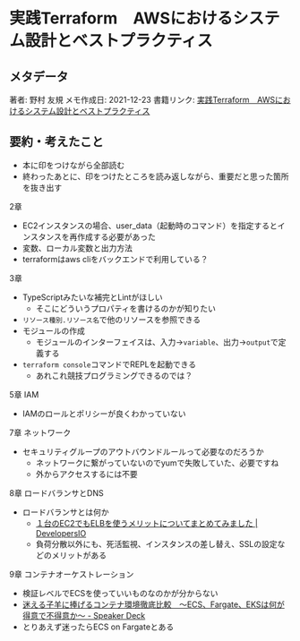 # 実践Terraform　AWSにおけるシステム設計とベストプラクティス

## メタデータ

著者: 野村 友規
メモ作成日: 2021-12-23
書籍リンク: [実践Terraform　AWSにおけるシステム設計とベストプラクティス](https://www.amazon.co.jp/%E5%AE%9F%E8%B7%B5Terraform-AWS%E3%81%AB%E3%81%8A%E3%81%91%E3%82%8B%E3%82%B7%E3%82%B9%E3%83%86%E3%83%A0%E8%A8%AD%E8%A8%88%E3%81%A8%E3%83%99%E3%82%B9%E3%83%88%E3%83%97%E3%83%A9%E3%82%AF%E3%83%86%E3%82%A3%E3%82%B9-%E6%8A%80%E8%A1%93%E3%81%AE%E6%B3%89%E3%82%B7%E3%83%AA%E3%83%BC%E3%82%BA%EF%BC%88NextPublishing%EF%BC%89-%E9%87%8E%E6%9D%91-%E5%8F%8B%E8%A6%8F-ebook/dp/B07XT7LJLC)

## 要約・考えたこと

- 本に印をつけながら全部読む
- 終わったあとに、印をつけたところを読み返しながら、重要だと思った箇所を抜き出す

2章

- EC2インスタンスの場合、user_data（起動時のコマンド）を指定するとインスタンスを再作成する必要があった
- 変数、ローカル変数と出力方法
- terraformはaws cliをバックエンドで利用している？

3章

- TypeScriptみたいな補完とLintがほしい
  - そこにどういうプロパティを書けるのかが知りたい
- `リソース種別.リソース名`で他のリソースを参照できる
- モジュールの作成
  - モジュールのインターフェイスは、入力→`variable`、出力→`output`で定義する
- `terraform console`コマンドでREPLを起動できる
  - あれこれ競技プログラミングできるのでは？

5章 IAM

- IAMのロールとポリシーが良くわかっていない

7章 ネットワーク

- セキュリティグループのアウトバウンドルールって必要なのだろうか
  - ネットワークに繋がっていないのでyumで失敗していた、必要ですね
  - 外からアクセスするには不要

8章 ロードバランサとDNS

- ロードバランサとは何か
  - [１台のEC2でもELBを使うメリットについてまとめてみました | DevelopersIO](https://dev.classmethod.jp/articles/benefit_elb_with_one_ec2/)
  - 負荷分散以外にも、死活監視、インスタンスの差し替え、SSLの設定などのメリットがある

9章 コンテナオーケストレーション

- 検証レベルでECSを使っていいものなのかが分からない
 - [迷える子羊に捧げるコンテナ環境徹底比較　〜ECS、Fargate、EKSは何が得意で不得意か〜 - Speaker Deck](https://speakerdeck.com/hamadakoji/mi-eruzi-yang-nipeng-gerukontenahuan-jing-che-di-bi-jiao-ecs-fargate-ekshahe-gade-yi-debu-de-yi-ka?slide=109)
 - とりあえず迷ったらECS on Fargateとある